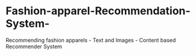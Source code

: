 # Fashion-apparel-Recommendation-System-
Recommending fashion apparels - Text and Images - Content based Recommender System
